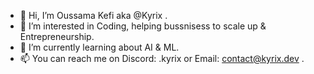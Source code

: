 - 👋 Hi, I’m Oussama Kefi aka @Kyrix .
- 👀 I’m interested in Coding, helping bussnisess to scale up & Entrepreneurship.
- 🌱 I’m currently learning about AI & ML.
- 📫 You can reach me on Discord: .kyrix or Email: contact@kyrix.dev .

<!---
kyrixdev/kyrixdev is a ✨ special ✨ repository because its `README.md` (this file) appears on your GitHub profile.
You can click the Preview link to take a look at your changes.
--->
